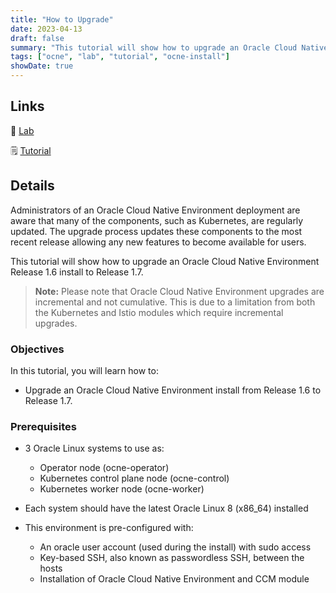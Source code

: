 ```yaml
---
title: "How to Upgrade"
date: 2023-04-13
draft: false
summary: "This tutorial will show how to upgrade an Oracle Cloud Native Environment Release 1.6 install to Release 1.7."
tags: ["ocne", "lab", "tutorial", "ocne-install"]
showDate: true
---
```


## Links

:crescent_moon: [Lab](https://luna.oracle.com/lab/fa8fc61b-893c-4507-93a2-711540e9ace7)

:spiral_notepad: [Tutorial](https://docs.oracle.com/en/learn/ocne-upgrade)

## Details

Administrators of an Oracle Cloud Native Environment deployment are aware that many of the components, such as Kubernetes, are regularly updated.  The upgrade process updates these components to the most recent release allowing any new features to become available for users.

This tutorial will show how to upgrade an Oracle Cloud Native Environment Release 1.6 install to Release 1.7.

> **Note:** Please note that Oracle Cloud Native Environment upgrades are incremental and not cumulative.  This is due to a limitation from both the Kubernetes and Istio modules which require incremental upgrades.

### Objectives

In this tutorial, you will learn how to:

- Upgrade an Oracle Cloud Native Environment install from Release 1.6 to Release 1.7.

### Prerequisites

- 3 Oracle Linux systems to use as:
  - Operator node (ocne-operator)
  - Kubernetes control plane node (ocne-control)
  - Kubernetes worker node (ocne-worker)

- Each system should have the latest Oracle Linux 8 (x86_64) installed

- This environment is pre-configured with:
  - An oracle user account (used during the install) with sudo access
  - Key-based SSH, also known as passwordless SSH, between the hosts
  - Installation of Oracle Cloud Native Environment and CCM module
